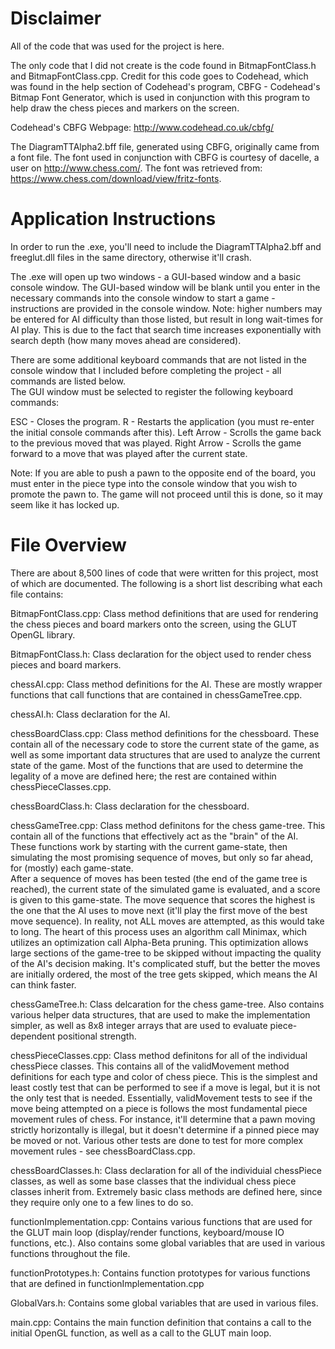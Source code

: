 Disclaimer
==========
All of the code that was used for the project is here.

The only code that I did not create is the code found in BitmapFontClass.h and BitmapFontClass.cpp.
Credit for this code goes to Codehead, which was found in the help section of Codehead's program,
CBFG - Codehead's Bitmap Font Generator, which is used in conjunction with this program to help draw
the chess pieces and markers on the screen.

Codehead's CBFG Webpage: http://www.codehead.co.uk/cbfg/

The DiagramTTAlpha2.bff file, generated using CBFG, originally came from a font file.
The font used in conjunction with CBFG is courtesy of dacelle, a user on http://www.chess.com/.
The font was retrieved from:  https://www.chess.com/download/view/fritz-fonts.

Application Instructions
========================
In order to run the .exe, you'll need to include the DiagramTTAlpha2.bff and freeglut.dll files in the
same directory, otherwise it'll crash.

The .exe will open up two windows - a GUI-based window and a basic console window.  The GUI-based window
will be blank until you enter in the necessary commands into the console window to start a game - instructions
are provided in the console window.  Note:  higher numbers may be entered for AI difficulty than those listed,
but result in long wait-times for AI play.  This is due to the fact that search time increases exponentially with
search depth (how many moves ahead are considered).

There are some additional keyboard commands that are not listed in the console window that I included before 
completing the project - all commands are listed below.  
The GUI window must be selected to register the following keyboard commands:

ESC - 	Closes the program.
R	-	Restarts the application (you must re-enter the initial console commands after this).
Left Arrow	-	Scrolls the game back to the previous moved that was played.
Right Arrow	-	Scrolls the game forward to a move that was played after the current state.

Note:
If you are able to push a pawn to the opposite end of the board, you must enter in the piece type into the console
window that you wish to promote the pawn to.  The game will not proceed until this is done, so it may seem like it
has locked up.


File Overview
=============
There are about 8,500 lines of code that were written for this project, most of which are documented.  The following
is a short list describing what each file contains:

BitmapFontClass.cpp:  	Class method definitions that are used for rendering the chess pieces and board markers onto the
			screen, using the GLUT OpenGL library.
						
BitmapFontClass.h:	Class declaration for the object used to render chess pieces and board markers.

chessAI.cpp:	Class method definitions for the AI.  These are mostly wrapper functions that call functions
		that are contained in chessGameTree.cpp.

chessAI.h:	Class declaration for the AI.

chessBoardClass.cpp:	Class method definitions for the chessboard.  These contain all of the necessary code to store
			the current state of the game, as well as some important data structures that are used to analyze
			the current state of the game.  Most of the functions that are used to determine the legality of
			a move are defined here; the rest are contained within chessPieceClasses.cpp.
						
chessBoardClass.h:	Class declaration for the chessboard.

chessGameTree.cpp:	Class method definitons for the chess game-tree.  This contain all of the functions that 					effectively act as the "brain" of the AI.  These functions work by starting with the current 					game-state, then simulating the most promising sequence of moves, but only so far ahead, for 					(mostly) each game-state.  
			After a sequence of moves has been tested (the end of the game tree is reached), the current 					state of the simulated game is evaluated, and a score is given to this game-state.  The move 					sequence that scores the highest is the one that the AI uses to move next (it'll play the first 				move of the best move sequence).
			In reality, not ALL moves are attempted, as this would take to long.  The heart of this process 				uses an algorithm call Minimax, which utilizes an optimization call Alpha-Beta pruning.  This 					optimization allows large sections of the game-tree to be skipped without impacting the quality 				of the AI's decision making.  It's complicated stuff, but the better the moves are initially 					ordered, the most of the tree gets skipped, which means the AI can think faster.
						
chessGameTree.h:	Class delcaration for the chess game-tree.  Also contains various helper data structures, that 					are used to make the implementation simpler, as well as 8x8 integer arrays that are used to 					evaluate piece-dependent positional strength.
						
chessPieceClasses.cpp:	Class method definitons for all of the individual chessPiece classes.  This contains all of the 				validMovement method definitions for each type and color of chess piece.  This is the simplest and least			costly test that can be performed to see if a move is legal, but it is not the only test that is needed.			Essentially, validMovement tests to see if the move being attempted on a piece is follows the most 				fundamental piece movement rules of chess.  For instance, it'll determine that a pawn moving strictly 				horizontally is illegal, but it doesn't determine if a pinned piece may be moved or not.  Various other 			tests are done to test for more complex movement rules - see chessBoardClass.cpp.
						
chessBoardClasses.h:	Class declaration for all of the individuial chessPiece classes, as well as some base classes that the 				individual chess piece classes inherit from.  Extremely basic class methods are defined here, since they			require only one to a few lines to do so.
						
functionImplementation.cpp:	Contains various functions that are used for the GLUT main loop (display/render functions,					keyboard/mouse IO functions, etc.).  Also contains some global variables that are used in 					various functions throughout the file.
						
functionPrototypes.h:	Contains function prototypes for various functions that are defined in functionImplementation.cpp

GlobalVars.h:	Contains some global variables that are used in various files.

main.cpp:	Contains the main function definition that contains a call to the initial OpenGL function, as well as a call to 		the GLUT main loop.
						


